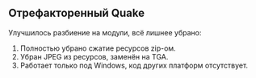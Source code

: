 ## Отрефакторенный Quake

Улучшилось разбиение на модули, всё лишнее убрано:
 1. Полностью убрано сжатие ресурсов zip-ом.
 2. Убран JPEG из ресурсов, заменён на TGA.
 3. Работает только под Windows, код других платформ отсутствует.
